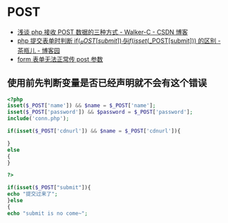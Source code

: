 # POST

- [浅谈 php 接收 POST 数据的三种方式 - Walker-C - CSDN 博客](https://blog.csdn.net/qq_38253837/article/details/78583737)
- [php 提交表单时判断 if($_POST[submit])与 if(isset($\_POST[submit])) 的区别 - 茶瓶儿 - 博客园](https://www.cnblogs.com/chenguanai/p/7592775.html)
- [form 表单无法正常传 post 参数](https://zhidao.baidu.com/question/1238791819974543739.html)

## 使用前先判断变量是否已经声明就不会有这个错误

```php
<?php
isset($_POST['name']) && $name = $_POST['name'];
isset($_POST['password']) && $password = $_POST['password'];
include('conn.php');

if(isset($_POST['cdnurl']) && $name = $_POST['cdnurl']){

}
else
{
}

?>
```

```php
if(isset($_POST["submit"]){
echo "提交过来了";
}else
{
echo "submit is no come~";
```

